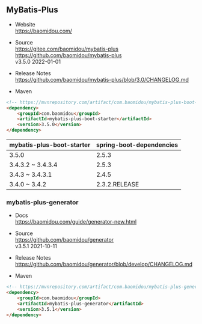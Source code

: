 
## MyBatis-Plus

- Website  
  https://baomidou.com/

- Source  
  https://gitee.com/baomidou/mybatis-plus  
  https://github.com/baomidou/mybatis-plus  
  v3.5.0 2022-01-01

- Release Notes  
  https://github.com/baomidou/mybatis-plus/blob/3.0/CHANGELOG.md

- Maven
```html
<!-- https://mvnrepository.com/artifact/com.baomidou/mybatis-plus-boot-starter -->
<dependency>
    <groupId>com.baomidou</groupId>
    <artifactId>mybatis-plus-boot-starter</artifactId>
    <version>3.5.0</version>
</dependency>
```
| mybatis-plus-boot-starter | spring-boot-dependencies |
| --- | --- |
| 3.5.0 | 2.5.3 |
| 3.4.3.2 ~ 3.4.3.4 | 2.5.3 |
| 3.4.3 ~ 3.4.3.1 | 2.4.5 |
| 3.4.0 ~ 3.4.2 | 2.3.2.RELEASE |


### mybatis-plus-generator

- Docs  
  https://baomidou.com/guide/generator-new.html

- Source  
  https://github.com/baomidou/generator  
  v3.5.1 2021-10-11

- Release Notes  
  https://github.com/baomidou/generator/blob/develop/CHANGELOG.md

- Maven
```html
<!-- https://mvnrepository.com/artifact/com.baomidou/mybatis-plus-generator -->
<dependency>
    <groupId>com.baomidou</groupId>
    <artifactId>mybatis-plus-generator</artifactId>
    <version>3.5.1</version>
</dependency>
```

